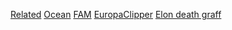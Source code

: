 [Related](https://x.com/BubbleGumPop510/status/1897658348381843945) [Ocean](https://x.com/BubbleGumPop510/status/1897656462517702742) [FAM](https://x.com/RicoThaka/status/1897119122368159837) [EuropaClipper](https://x.com/RicoThaka/status/1899614463617269950) [Elon death graff](https://x.com/RicoThaka/status/1899611942429569338)